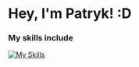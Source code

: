 # **Hey, I'm Patryk! :D**

### **My skills include**

[![My Skills](https://skillicons.dev/icons?i=java,go,js,html,css,workers,mongodb,redis,mysql,sqlite,cloudflare,docker,githubactions&perline=7)](https://skillicons.dev)
